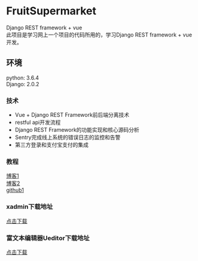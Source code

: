 # FruitSupermarket
Django REST framework + vue <br />
此项目是学习网上一个项目的代码所用的，学习Django REST framework + vue开发。<br />

## 环境
python: 3.6.4<br /> 
Django: 2.0.2
### 技术
* Vue + Django REST Framework前后端分离技术
* restful api开发流程
* Django REST Framework的功能实现和核心源码分析
* Sentry完成线上系统的错误日志的监控和告警
* 第三方登录和支付宝支付的集成
### 教程
[博客1](http://www.cnblogs.com/derek1184405959/p/8733194.html)<br /> 
[博客2](http://lawtech0902.com/2017/11/03/vue-django-1-1/)<br /> 
[github1](https://github.com/mtianyan/VueDjangoFrameWorkShop)<br /> 
### xadmin下载地址
[点击下载](https://github.com/sshwsfc/xadmin/tree/django2)<br /> 
### 富文本编辑器Ueditor下载地址
[点击下载](https://github.com/twz915/DjangoUeditor3/)<br /> 


